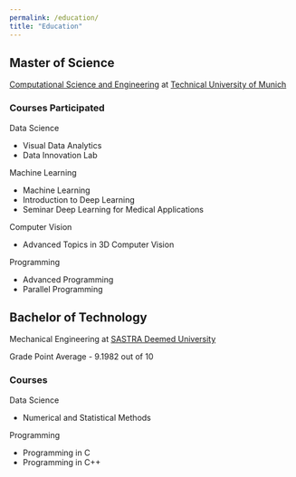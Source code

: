 ```yaml
---
permalink: /education/
title: "Education"
---
```


## Master of Science
 
[Computational Science and Engineering](https://www.tum.de/en/studies/degree-programs/detail/computational-science-and-engineering-cse-master-of-science-msc) at [Technical University of Munich](https://www.tum.de/en/)

### Courses Participated

Data Science

+ Visual Data Analytics
+ Data Innovation Lab

Machine Learning

+ Machine Learning
+ Introduction to Deep Learning
+ Seminar Deep Learning for Medical Applications

Computer Vision

+ Advanced Topics in 3D Computer Vision

Programming

+ Advanced Programming
+ Parallel Programming

## Bachelor of Technology
 
Mechanical Engineering at [SASTRA Deemed University](https://www.sastra.edu/)

Grade Point Average - 9.1982 out of 10

### Courses

Data Science

+ Numerical and Statistical Methods

Programming

+ Programming in C
+ Programming in C++



